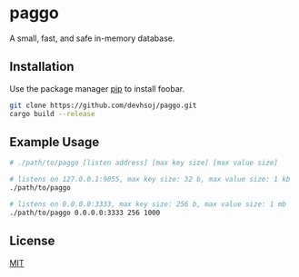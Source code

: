 # paggo

A small, fast, and safe in-memory database. 

## Installation

Use the package manager [pip](https://pip.pypa.io/en/stable/) to install foobar.

```bash
git clone https://github.com/devhsoj/paggo.git
cargo build --release
```

## Example Usage

```bash
# ./path/to/paggo [listen address] [max key size] [max value size]

# listens on 127.0.0.1:9055, max key size: 32 b, max value size: 1 kb
./path/to/paggo

# listens on 0.0.0.0:3333, max key size: 256 b, max value size: 1 mb
./path/to/paggo 0.0.0.0:3333 256 1000
```

## License

[MIT](https://choosealicense.com/licenses/mit/)